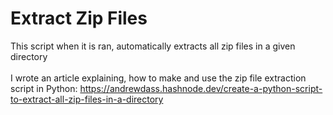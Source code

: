 # Extract Zip Files
This script when it is ran, automatically extracts all zip files in a given directory <br>
<br>
I wrote an article explaining, how to make and use the zip file extraction script in Python: https://andrewdass.hashnode.dev/create-a-python-script-to-extract-all-zip-files-in-a-directory
